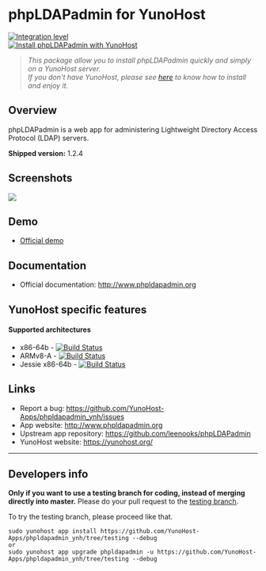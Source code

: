 # phpLDAPadmin for YunoHost

[![Integration level](https://dash.yunohost.org/integration/phpldapadmin.svg)](https://dash.yunohost.org/appci/app/phpldapadmin)  
[![Install phpLDAPadmin with YunoHost](https://install-app.yunohost.org/install-with-yunohost.png)](https://install-app.yunohost.org/?app=phpldapadmin)

> *This package allow you to install phpLDAPadmin quickly and simply on a YunoHost server.  
If you don't have YunoHost, please see [here](https://yunohost.org/#/install) to know how to install and enjoy it.*

## Overview
phpLDAPadmin is a web app for administering Lightweight Directory Access Protocol (LDAP) servers.

**Shipped version:** 1.2.4

## Screenshots

![](https://a.fsdn.com/con/app/proj/phpldapadmin/screenshots/303927.jpg/max/max/1)

## Demo

* [Official demo](http://phpldapadmin.sourceforge.net/wiki/index.php/Demo)

## Documentation

 * Official documentation: http://www.phpldapadmin.org

## YunoHost specific features

#### Supported architectures

* x86-64b - [![Build Status](https://ci-apps.yunohost.org/ci/logs/phpldapadmin%20%28Apps%29.svg)](https://ci-apps.yunohost.org/ci/apps/phpldapadmin/)
* ARMv8-A - [![Build Status](https://ci-apps-arm.yunohost.org/ci/logs/phpldapadmin%20%28Apps%29.svg)](https://ci-apps-arm.yunohost.org/ci/apps/phpldapadmin/)
* Jessie x86-64b - [![Build Status](https://ci-stretch.nohost.me/ci/logs/phpldapadmin%20%28Apps%29.svg)](https://ci-stretch.nohost.me/ci/apps/phpldapadmin/)

## Links

 * Report a bug: https://github.com/YunoHost-Apps/phpldapadmin_ynh/issues
 * App website: http://www.phpldapadmin.org
 * Upstream app repository: https://github.com/leenooks/phpLDAPadmin
 * YunoHost website: https://yunohost.org/

---

Developers info
----------------

**Only if you want to use a testing branch for coding, instead of merging directly into master.**
Please do your pull request to the [testing branch](https://github.com/YunoHost-Apps/phpldapadmin_ynh/tree/testing).

To try the testing branch, please proceed like that.
```
sudo yunohost app install https://github.com/YunoHost-Apps/phpldapadmin_ynh/tree/testing --debug
or
sudo yunohost app upgrade phpldapadmin -u https://github.com/YunoHost-Apps/phpldapadmin_ynh/tree/testing --debug
```
